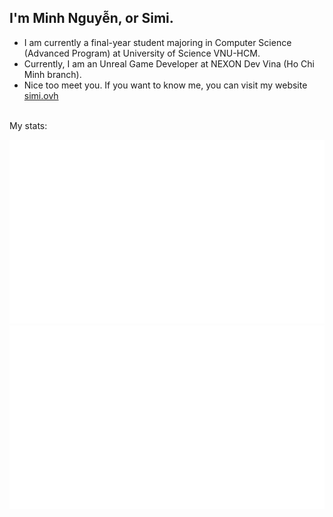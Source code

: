 ## I'm Minh Nguyễn, or Simi.

- I am currently a final-year student majoring in Computer Science (Advanced Program) at University of Science VNU-HCM.
- Currently, I am an Unreal Game Developer at NEXON Dev Vina (Ho Chi Minh branch).
- Nice too meet you. If you want to know me, you can visit my website [simi.ovh](https://www.simi.ovh/)
<br>
My stats:
<p align="center">
<img src="https://github.com/minhvip08/simi-github-stats/blob/master/generated/languages.svg">
<img src="https://github.com/minhvip08/simi-github-stats/blob/master/generated/overview.svg">
</p>
